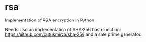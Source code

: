 # rsa
Implementation of RSA encryption in Python

Needs also an implementation of SHA-256 hash function: https://github.com/cutukmirza/sha-256 and a safe prime generator.


